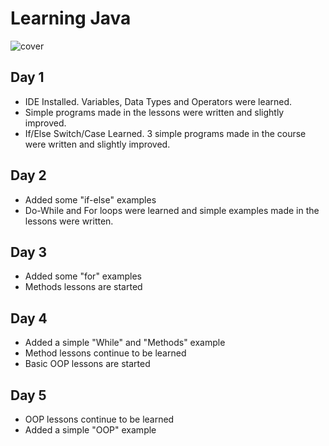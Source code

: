# Learning Java
![cover](https://www.vectorlogo.zone/logos/java/java-ar21.svg)
## Day 1
* IDE Installed. Variables, Data Types and Operators were learned.
* Simple programs made in the lessons were written and slightly improved.
* If/Else Switch/Case Learned. 3 simple programs made in the course were written and slightly improved.
## Day 2
* Added some "if-else" examples
* Do-While and For loops were learned and simple examples made in the lessons were written.
## Day 3
* Added some "for" examples
* Methods lessons are started
## Day 4
* Added a simple "While" and "Methods" example
* Method lessons continue to be learned
* Basic OOP lessons are started
## Day 5
* OOP lessons continue to be learned
* Added a simple "OOP" example

